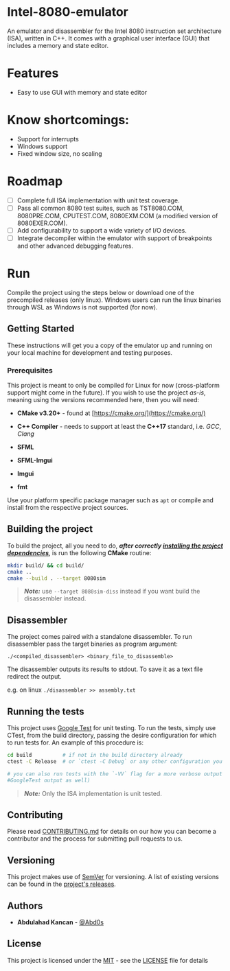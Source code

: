 # Intel-8080-emulator
An emulator and disassembler for the Intel 8080 instruction set architecture (ISA), 
written in C++. It comes with a graphical user interface (GUI) that includes a memory and state editor.


# Features

+ Easy to use GUI with memory and state editor

# Know shortcomings:

+ Support for interrupts
+ Windows support
+ Fixed window size, no scaling

# Roadmap
- [ ] Complete full ISA implementation with unit test coverage.
- [ ] Pass all common 8080 test suites, such as TST8080.COM, 8080PRE.COM, CPUTEST.COM, 8080EXM.COM (a modified version of 8080EXER.COM).
- [ ] Add configurability to support a wide variety of I/O devices.
- [ ] Integrate decompiler within the emulator with support of breakpoints and other advanced debugging features.

# Run

Compile the project using the steps below or download one of the precompiled releases (only linux). Windows
users can run the linux binaries through WSL as Windows is not supported (for now).


## Getting Started

These instructions will get you a copy of the emulator up and running on your local
machine for development and testing purposes.

### Prerequisites

This project is meant to only be compiled for Linux for now (cross-platform support might come in 
the future). If you wish to use the project *as-is*, meaning using the versions recommended here, 
then you will need:

* **CMake v3.20+** - found at [https://cmake.org/](https://cmake.org/)

* **C++ Compiler** - needs to support at least the **C++17** standard, i.e.
  *GCC*, *Clang*
* **SFML**
* **SFML-Imgui**
* **Imgui**
* **fmt**

Use your platform specific package manager such as `apt` or compile and install from the respective
project sources.

## Building the project

To build the project, all you need to do, ***after correctly
[installing the project dependencies](README.md#Prerequisites)***, is run the following **CMake** routine:

```bash
mkdir build/ && cd build/
cmake .. 
cmake --build . --target 8080sim
```
> ***Note:*** use `--target 8080sim-diss` instead if you want build the disassembler instead.

## Disassembler

The project comes paired with a standalone disassembler.
To run disassembler pass the target binaries as program argument:

`./<compiled_disassembler> <binary_file_to_disassemble>`

The disassembler outputs its results to stdout. To save it as a text file redirect the output.

e.g. on linux `./disassembler >> assembly.txt `


## Running the tests

This project uses [Google Test](https://github.com/google/googletest/)
for unit testing. To run the tests, simply use CTest, from the build directory, passing the desire
configuration for which to run tests for. An example of this procedure is:

```bash
cd build          # if not in the build directory already
ctest -C Release  # or `ctest -C Debug` or any other configuration you wish to test

# you can also run tests with the `-VV` flag for a more verbose output (i.e.
#GoogleTest output as well)
```

> ***Note:*** Only the ISA implementation is unit tested.


## Contributing

Please read [CONTRIBUTING.md](CONTRIBUTING.md) for details on our how you can
become a contributor and the process for submitting pull requests to us.

## Versioning

This project makes use of [SemVer](http://semver.org/) for versioning. A list of
existing versions can be found in the
[project's releases](https://github.com/Abd0s/Intel-8080-emulator/releases).

## Authors

* **Abdulahad Kancan** - [@Abd0s](https://github.com/Abd0s)

## License

This project is licensed under the [MIT](https://opensource.org/license/mit/) - see the
[LICENSE](LICENSE) file for details


